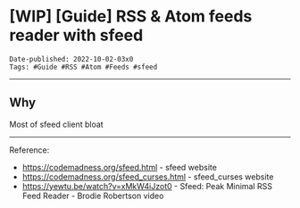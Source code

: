 # [WIP] [Guide] RSS & Atom feeds reader with sfeed 

```
Date-published: 2022-10-02-03x0
Tags: #Guide #RSS #Atom #Feeds #sfeed 
```
---

## Why

Most of sfeed client bloat

---

Reference:

* <https://codemadness.org/sfeed.html> - sfeed website  
* <https://codemadness.org/sfeed_curses.html> - sfeed_curses website  
* <https://yewtu.be/watch?v=xMkW4iJzot0> - Sfeed: Peak Minimal RSS Feed Reader - Brodie Robertson video 
 
